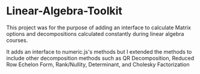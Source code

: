 # Linear-Algebra-Toolkit

This project was for the purpose of adding an interface to calculate Matrix options and decompositions calculated constantly during linear algebra courses.

It adds an interface to numeric.js's methods but I extended the methods to include other decomposition methods such as QR Decomposition, Reduced Row Echelon Form, Rank/Nullity, Determinant, and Cholesky Factorization

